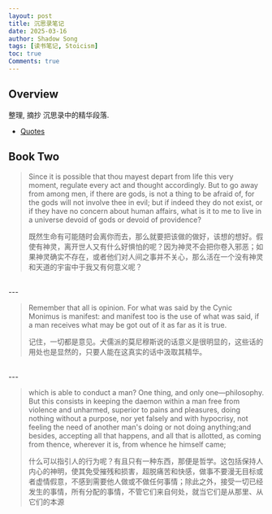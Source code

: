 ```yaml
---
layout: post
title: 沉思录笔记
date: 2025-03-16
author: Shadow Song
tags: [读书笔记, Stoicism]
toc: true
Comments: true
---
```


## Overview

整理, 摘抄 沉思录中的精华段落. 

- [Quotes](https://www.goodreads.com/work/quotes/31010-t-eis-heaut-n)

## Book Two

> Since it is possible that thou mayest depart from life this very moment, regulate every act and thought accordingly. But to go away from among men, if there are gods, is not a thing to be afraid of, for the gods will not involve thee in evil; but if indeed they do not exist, or if they have no concern about human affairs, what is it to me to live in a universe devoid of gods or devoid of providence?
> 
> 既然生命有可能随时会离你而去，那么就要把该做的做好，该想的想好。假使有神灵，离开世人又有什么好惧怕的呢？因为神灵不会把你卷入邪恶；如果神灵确实不存在，或者他们对人间之事并不关心，那么活在一个没有神灵和天道的宇宙中于我又有何意义呢？

<br>
---
<br>

> Remember that all is opinion. For what was said by the Cynic Monimus is manifest: and manifest too is the use of what was said, if a man receives what may be got out of it as far as it is true.
> 
> 记住，一切都是意见。犬儒派的莫尼穆斯说的话意义是很明显的，这些话的用处也是显然的，只要人能在这真实的话中汲取其精华。

<br>
---
<br>


> which is able to conduct a man? One thing, and only one—philosophy. But this consists in keeping the daemon within a man free from violence and unharmed, superior to pains and pleasures, doing nothing without a purpose, nor yet falsely and with hypocrisy, not feeling the need of another man's doing or not doing anything;and besides, accepting all that happens, and all that is allotted, as coming from thence, wherever it is, from whence he himself came;
> 
> 什么可以指引人的行为呢？有且只有一种东西，那便是哲学。这包括保持人内心的神明，使其免受摧残和损害，超脱痛苦和快感，做事不要漫无目标或者虚情假意，不感到需要他人做或不做任何事情；除此之外，接受一切已经发生的事情，所有分配的事情，不管它们来自何处，就当它们是从那里、从它们的本源




